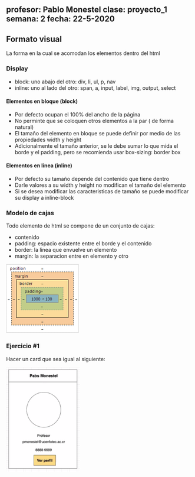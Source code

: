profesor: Pablo Monestel
clase: proyecto_1
semana: 2
fecha: 22-5-2020
---

## Formato visual

La forma en la cual se acomodan los elementos dentro del html

### Display

- block: uno abajo del otro: div, li, ul, p, nav
- inline: uno al lado del otro: span, a, input, label, img, output, select

#### Elementos en bloque (block)

- Por defecto ocupan el 100% del ancho de la página
- No perminte que se coloquen otros elementos a la par ( de forma natural)
- El tamaño del elemento en bloque se puede definir por medio de las propiedades width y height
- Adicionalmente el tamaño anterior, se le debe sumar lo que mida el borde y el padding, pero se recomienda usar box-sizing: border box

#### Elementos en linea (inline)

- Por defecto su tamaño depende del contenido que tiene dentro
- Darle valores a su width y height no modifican el tamaño del elemento
- Si se desea modificar las caracteristicas de tamaño se puede modificar su display a inline-block

### Modelo de cajas

Todo elemento de html se compone de un conjunto de cajas:
- contenido
- padding: espacio existente entre el borde y el contenido
- border: la linea que envuelve un elemento
- margin: la separacion entre en elemento y otro

![Box model](assets/box_model.png)


### Ejercicio #1
Hacer un card que sea igual al siguiente:
<!-- ![Ejercicio #1](assets/ejercicio_1.png) -->
<img src="assets/ejercicio_1.png" width="200" >

